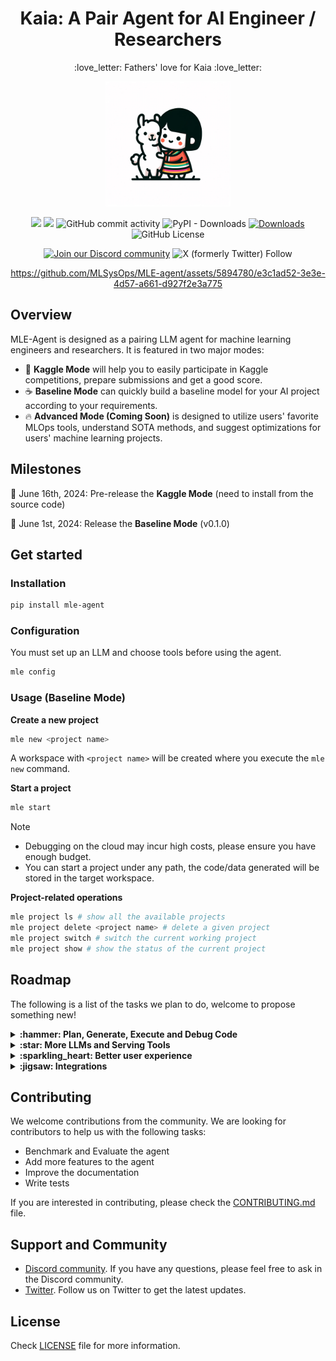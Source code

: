 <div align="center">
<h1 align="center">Kaia: A Pair Agent for AI Engineer / Researchers</h1>
<p align="center">:love_letter: Fathers' love for Kaia :love_letter:</p>
<img alt="kaia-llama" height="200px" src="assets/kaia_llama.webp">

![](https://github.com/MLSysOps/MLE-agent/actions/workflows/lint.yml/badge.svg) 
![](https://github.com/MLSysOps/MLE-agent/actions/workflows/test.yml/badge.svg) 
![GitHub commit activity](https://img.shields.io/github/commit-activity/w/MLSysOps/MLE-agent)
![PyPI - Downloads](https://img.shields.io/pypi/dm/mle-agent)
[![Downloads](https://static.pepy.tech/badge/mle-agent)](https://pepy.tech/project/mle-agent)
![GitHub License](https://img.shields.io/github/license/MLSysOps/MLE-agent)


<a href="https://discord.gg/SgxBpENGRG"><img src="https://img.shields.io/badge/Discord-Join%20Us-purple?logo=discord&logoColor=white&style=flat" alt="Join our Discord community"></a>
![X (formerly Twitter) Follow](https://img.shields.io/twitter/follow/MLE_Agent?logoColor=black)

https://github.com/MLSysOps/MLE-agent/assets/5894780/e3c1ad52-3e3e-4d57-a661-d927f2e3a775

</div>



## Overview

MLE-Agent is designed as a pairing LLM agent for machine learning engineers and researchers. It is featured in two major modes:

- :rocket: **Kaggle Mode** will help you to easily participate in Kaggle competitions, prepare submissions and get a good score.
- :coffee: **Baseline Mode** can quickly build a baseline model for your AI project according to your requirements.
- :fire: **Advanced Mode (Coming Soon)** is designed to utilize users' favorite MLOps tools, understand SOTA methods, and suggest optimizations for users' machine learning projects.


## Milestones

:rocket: June 16th, 2024: Pre-release the **Kaggle Mode** (need to install from the source code)

:rocket: June 1st, 2024: Release the **Baseline Mode** (v0.1.0)

## Get started

### Installation

```bash
pip install mle-agent
```

### Configuration

You must set up an LLM and choose tools before using the agent.
```bash
mle config
```

### Usage (Baseline Mode)

**Create a new project**
```bash
mle new <project name>
```

A workspace with `<project name>` will be created where you execute the `mle new` command.

**Start a project**

```bash
mle start
```


> [!NOTE]
> 
> - Debugging on the cloud may incur high costs, please ensure you have enough budget.
> - You can start a project under any path, the code/data generated will be stored in the target workspace.


**Project-related operations**

```bash
mle project ls # show all the available projects
mle project delete <project name> # delete a given project
mle project switch # switch the current working project
mle project show # show the status of the current project
```

## Roadmap

The following is a list of the tasks we plan to do, welcome to propose something new!

<details>
  <summary><b> :hammer: Plan, Generate, Execute and Debug Code</b></summary>
  
  - [x] An easy-to-use CLI interface
  - [x] Create/Select/Delete a project
  - [x] Understand users' requirements to suggest the file name, dataset, task, model arch, etc
  - [x] Generate a detailed coding plan
  - [x] Write baseline model code
  - [x] Execute the code on the local machine/cloud
  - [x] Debug the code and revise the code
  - [x] Googling the error message to debug the code
  - [ ] Data Augmentation
  - [ ] Hyperparameter tuning
  - [ ] Model evaluation

</details>

<details>
  <summary><b>:star: More LLMs and Serving Tools</b></summary>
  
  - [x] Ollama LLama 2/3
  - [x] OpenAI GPT-3.5
  - [x] OpenAI GPT-4
  - [ ] Codellama
  - [ ] Codemitral
</details>

<details>
  <summary><b>:sparkling_heart: Better user experience</b></summary>
  
  - [ ] Web UI (coming soon)
  - [ ] Discord
</details>

<details>
  <summary><b>:jigsaw: Integrations</b></summary>

  - [x] SkyPilot
  - [ ] Snowflake/Databricks 
  - [ ] W&B/MLflow 
  - [ ] DBT/Airflow
  - [ ] HuggingFace
  - [ ] Paper with Code
  - [ ] Arxiv
</details>

## Contributing

We welcome contributions from the community. We are looking for contributors to help us with the following tasks:

- Benchmark and Evaluate the agent
- Add more features to the agent
- Improve the documentation
- Write tests

If you are interested in contributing, please check the [CONTRIBUTING.md](CONTRIBUTING.md) file.

## Support and Community

- [Discord community](https://discord.gg/SgxBpENGRG). If you have any questions, please feel free to ask in the Discord community.
- [Twitter](https://twitter.com/MLE_Agent). Follow us on Twitter to get the latest updates.


## License

Check [LICENSE](LICENSE) file for more information.
